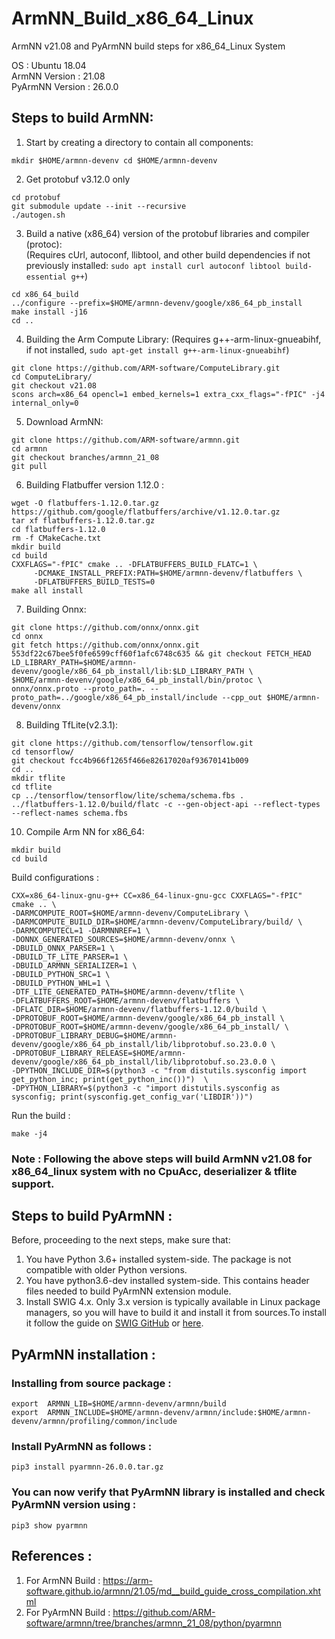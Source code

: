 # ArmNN_Build_x86_64_Linux
ArmNN v21.08 and PyArmNN build steps for x86_64_Linux System

OS : Ubuntu 18.04 <br>
ArmNN Version : 21.08 <br>
PyArmNN Version : 26.0.0

## Steps to build ArmNN: 

1) Start by creating a directory to contain all components:<br>
```
mkdir $HOME/armnn-devenv cd $HOME/armnn-devenv
```
2) Get protobuf v3.12.0 only
```git clone -b v3.12.0 https://github.com/google/protobuf.git protobuf
cd protobuf
git submodule update --init --recursive
./autogen.sh
```
3) Build a native (x86_64) version of the protobuf libraries and compiler (protoc): <br>(Requires cUrl, autoconf, llibtool, and other build dependencies if not previously installed: ```sudo apt install curl autoconf libtool build-essential g++```) 
```mkdir x86_64_build
cd x86_64_build
../configure --prefix=$HOME/armnn-devenv/google/x86_64_pb_install
make install -j16
cd ..
```
4) Building the Arm Compute Library: (Requires g++-arm-linux-gnueabihf, if not installed, ```sudo apt-get install g++-arm-linux-gnueabihf```)<br>
```cd $HOME/armnn-devenv
git clone https://github.com/ARM-software/ComputeLibrary.git
cd ComputeLibrary/
git checkout v21.08
scons arch=x86_64 opencl=1 embed_kernels=1 extra_cxx_flags="-fPIC" -j4 internal_only=0
```
5) Download ArmNN:
```cd $HOME/armnn-devenv
git clone https://github.com/ARM-software/armnn.git
cd armnn
git checkout branches/armnn_21_08
git pull
```
6) Building Flatbuffer version 1.12.0 :
```cd $HOME/armnn-devenv
wget -O flatbuffers-1.12.0.tar.gz https://github.com/google/flatbuffers/archive/v1.12.0.tar.gz
tar xf flatbuffers-1.12.0.tar.gz
cd flatbuffers-1.12.0
rm -f CMakeCache.txt
mkdir build
cd build
CXXFLAGS="-fPIC" cmake .. -DFLATBUFFERS_BUILD_FLATC=1 \
     -DCMAKE_INSTALL_PREFIX:PATH=$HOME/armnn-devenv/flatbuffers \
     -DFLATBUFFERS_BUILD_TESTS=0
make all install
```
7) Building Onnx:
```cd $HOME/armnn-devenv
git clone https://github.com/onnx/onnx.git
cd onnx
git fetch https://github.com/onnx/onnx.git 553df22c67bee5f0fe6599cff60f1afc6748c635 && git checkout FETCH_HEAD
LD_LIBRARY_PATH=$HOME/armnn-devenv/google/x86_64_pb_install/lib:$LD_LIBRARY_PATH \
$HOME/armnn-devenv/google/x86_64_pb_install/bin/protoc \
onnx/onnx.proto --proto_path=. --proto_path=../google/x86_64_pb_install/include --cpp_out $HOME/armnn-devenv/onnx
```
8) Building TfLite(v2.3.1):
```cd $HOME/armnn-devenv
git clone https://github.com/tensorflow/tensorflow.git
cd tensorflow/
git checkout fcc4b966f1265f466e82617020af93670141b009
cd ..
mkdir tflite
cd tflite
cp ../tensorflow/tensorflow/lite/schema/schema.fbs .
../flatbuffers-1.12.0/build/flatc -c --gen-object-api --reflect-types --reflect-names schema.fbs
```
10) Compile Arm NN for x86_64:
```cd $HOME/armnn-devenv/armnn
mkdir build
cd build
```
Build configurations :
```
CXX=x86_64-linux-gnu-g++ CC=x86_64-linux-gnu-gcc CXXFLAGS="-fPIC" cmake .. \
-DARMCOMPUTE_ROOT=$HOME/armnn-devenv/ComputeLibrary \
-DARMCOMPUTE_BUILD_DIR=$HOME/armnn-devenv/ComputeLibrary/build/ \
-DARMCOMPUTECL=1 -DARMNNREF=1 \
-DONNX_GENERATED_SOURCES=$HOME/armnn-devenv/onnx \
-DBUILD_ONNX_PARSER=1 \
-DBUILD_TF_LITE_PARSER=1 \
-DBUILD_ARMNN_SERIALIZER=1 \
-DBUILD_PYTHON_SRC=1 \
-DBUILD_PYTHON_WHL=1 \
-DTF_LITE_GENERATED_PATH=$HOME/armnn-devenv/tflite \
-DFLATBUFFERS_ROOT=$HOME/armnn-devenv/flatbuffers \
-DFLATC_DIR=$HOME/armnn-devenv/flatbuffers-1.12.0/build \
-DPROTOBUF_ROOT=$HOME/armnn-devenv/google/x86_64_pb_install \
-DPROTOBUF_ROOT=$HOME/armnn-devenv/google/x86_64_pb_install/ \
-DPROTOBUF_LIBRARY_DEBUG=$HOME/armnn-devenv/google/x86_64_pb_install/lib/libprotobuf.so.23.0.0 \
-DPROTOBUF_LIBRARY_RELEASE=$HOME/armnn-devenv/google/x86_64_pb_install/lib/libprotobuf.so.23.0.0 \
-DPYTHON_INCLUDE_DIR=$(python3 -c "from distutils.sysconfig import get_python_inc; print(get_python_inc())")  \
-DPYTHON_LIBRARY=$(python3 -c "import distutils.sysconfig as sysconfig; print(sysconfig.get_config_var('LIBDIR'))")
```
Run the build : 
```
make -j4
```

### Note : Following the above steps will build ArmNN v21.08 for x86_64_linux system with no CpuAcc, deserializer & tflite support.

## Steps to build PyArmNN :

Before, proceeding to the next steps, make sure that:
1) You have Python 3.6+ installed system-side. The package is not compatible with older Python versions.
2) You have python3.6-dev installed system-side. This contains header files needed to build PyArmNN extension module.
3) Install SWIG 4.x. Only 3.x version is typically available in Linux package managers, so you will have to build it and install it from sources.To install it follow the guide on [SWIG GitHub](https://github.com/swig/swig/wiki/Getting-Started) or [here](https://www.dev2qa.com/how-to-install-swig-on-macos-linux-and-windows/).

## PyArmNN installation : 
### Installing from source package : 
```cd $HOME/armnn-devenv/armnn/build/python/pyarmnn/dist
export  ARMNN_LIB=$HOME/armnn-devenv/armnn/build
export  ARMNN_INCLUDE=$HOME/armnn-devenv/armnn/include:$HOME/armnn-devenv/armnn/profiling/common/include
```
### Install PyArmNN as follows :
```
pip3 install pyarmnn-26.0.0.tar.gz
```
### You can now verify that PyArmNN library is installed and check PyArmNN version using :
```
pip3 show pyarmnn
```

## References : 
1) For ArmNN Build : https://arm-software.github.io/armnn/21.05/md__build_guide_cross_compilation.xhtml
2) For PyArmNN Build : https://github.com/ARM-software/armnn/tree/branches/armnn_21_08/python/pyarmnn
